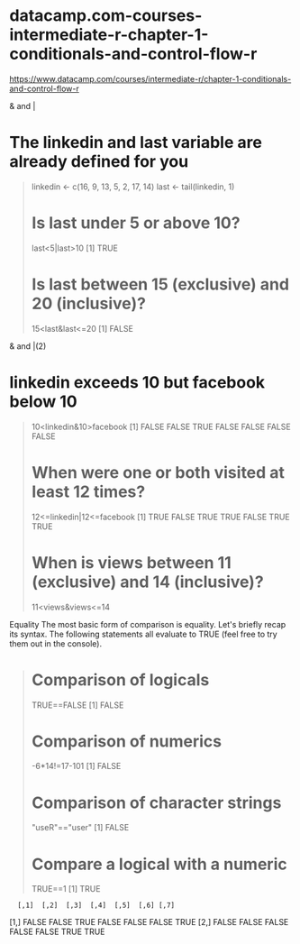 # datacamp.com-courses-intermediate-r-chapter-1-conditionals-and-control-flow-r
https://www.datacamp.com/courses/intermediate-r/chapter-1-conditionals-and-control-flow-r

& and |
# The linkedin and last variable are already defined for you
> linkedin <- c(16, 9, 13, 5, 2, 17, 14)
> last <- tail(linkedin, 1)
> 
> # Is last under 5 or above 10?
> last<5|last>10
[1] TRUE
> 
> # Is last between 15 (exclusive) and 20 (inclusive)?
> 15<last&last<=20
[1] FALSE

& and |(2)
# linkedin exceeds 10 but facebook below 10
> 10<linkedin&10>facebook
[1] FALSE FALSE  TRUE FALSE FALSE FALSE FALSE
> 
> # When were one or both visited at least 12 times?
> 12<=linkedin|12<=facebook
[1]  TRUE FALSE  TRUE  TRUE FALSE  TRUE  TRUE
> 
> # When is views between 11 (exclusive) and 14 (inclusive)?
> 11<views&views<=14

Equality
The most basic form of comparison is equality. Let's briefly recap its syntax. The following statements all evaluate to TRUE (feel free to try them out in the console).
> # Comparison of logicals
> TRUE==FALSE
[1] FALSE
> 
> # Comparison of numerics
> -6*14!=17-101
[1] FALSE
> 
> # Comparison of character strings
> "useR"=="user"
[1] FALSE
> 
> # Compare a logical with a numeric
> TRUE==1
[1] TRUE
 
      [,1]  [,2]  [,3]  [,4]  [,5]  [,6] [,7]
[1,] FALSE FALSE  TRUE FALSE FALSE FALSE TRUE
[2,] FALSE FALSE FALSE FALSE FALSE  TRUE TRUE

